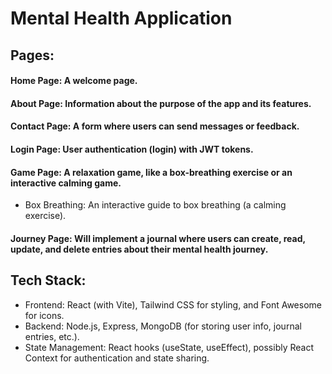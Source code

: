 # Mental Health Application

## Pages:

#### Home Page: A welcome page.
#### About Page: Information about the purpose of the app and its features.
#### Contact Page: A form where users can send messages or feedback.
#### Login Page: User authentication (login) with JWT tokens.
#### Game Page: A relaxation game, like a box-breathing exercise or an interactive calming game.
- Box Breathing: An interactive guide to box breathing (a calming exercise).
#### Journey Page: Will implement a journal where users can create, read, update, and delete entries about their mental health journey.

## Tech Stack:
- Frontend: React (with Vite), Tailwind CSS for styling, and Font Awesome for icons.
- Backend: Node.js, Express, MongoDB (for storing user info, journal entries, etc.).
- State Management: React hooks (useState, useEffect), possibly React Context for authentication and state sharing.